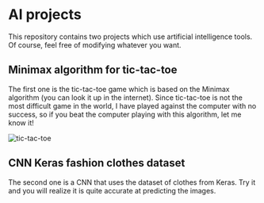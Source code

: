 # AI projects

This repository contains two projects which use artificial intelligence tools. Of course, feel free of modifying whatever you want.

## Minimax algorithm for tic-tac-toe

The first one is the tic-tac-toe game which is based on the Minimax algorithm (you can look it up in the internet). Since tic-tac-toe is not the most difficult game in the world, I have played against the computer with no success, so if you beat the computer playing with this algorithm, let me know it!

![tic-tac-toe](https://www.deeppatel.me/assets/work/tictactoe/tictactoe.PNG)

## CNN Keras fashion clothes dataset

The second one is a CNN that uses the dataset of clothes from Keras. Try it and you will realize it is quite accurate at predicting the images.

